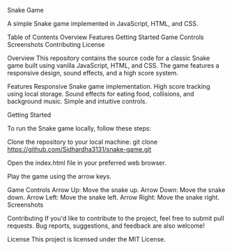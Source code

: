 Snake Game

A simple Snake game implemented in JavaScript, HTML, and CSS.

Table of Contents
Overview
Features
Getting Started
Game Controls
Screenshots
Contributing
License


Overview
This repository contains the source code for a classic Snake game built using vanilla JavaScript, HTML, and CSS. The game features a responsive design, sound effects, and a high score system.

Features
Responsive Snake game implementation.
High score tracking using local storage.
Sound effects for eating food, collisions, and background music.
Simple and intuitive controls.

Getting Started

To run the Snake game locally, follow these steps:

Clone the repository to your local machine:
git clone https://github.com/Sidhardha3131/snake-game.git


Open the index.html file in your preferred web browser.

Play the game using the arrow keys.

Game Controls
Arrow Up: Move the snake up.
Arrow Down: Move the snake down.
Arrow Left: Move the snake left.
Arrow Right: Move the snake right.
Screenshots



Contributing
If you'd like to contribute to the project, feel free to submit pull requests. Bug reports, suggestions, and feedback are also welcome!

License
This project is licensed under the MIT License.






